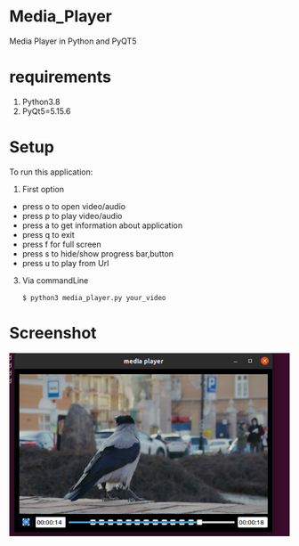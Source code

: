 # Media_Player
Media Player in Python and PyQT5
# requirements 
1. Python3.8
2. PyQt5=5.15.6
# Setup
To run this application: 
 1. First option
   * press o to open video/audio
   * press p to play video/audio
   * press a to get information about application
   * press q to exit
   * press f for full screen
   * press s to hide/show  progress bar,button
   * press u to play from Url
 3. Via commandLine 
     ```
     $ python3 media_player.py your_video
     ``` 
# Screenshot
![screen](https://github.com/yusuf0x/Media_Player/blob/311bda58d887c5268e451661b826fd6842101e9b/screen.png)

